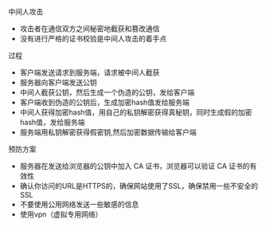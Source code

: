 中间人攻击

* 攻击者在通信双方之间秘密地截获和篡改通信
* 没有进行严格的证书校验是中间人攻击的着手点

过程

* 客户端发送请求到服务端，请求被中间人截获
* 服务器向客户端发送公钥
* 中间人截获公钥，然后生成一个伪造的公钥，发给客户端
* 客户端收到伪造的公钥后，生成加密hash值发给服务端
* 中间人获得加密hash值，用自己的私钥解密获得真秘钥，同时生成假的加密hash值，发给服务端
* 服务端用私钥解密获得假密钥,然后加密数据传输给客户端

预防方案

* 服务器在发送给浏览器的公钥中加入 CA 证书，浏览器可以验证 CA 证书的有效性
* 确认你访问的URL是HTTPS的，确保网站使用了SSL，确保禁用一些不安全的SSL
* 不要使用公用网络发送一些敏感的信息
* 使用vpn（虚拟专用网络）